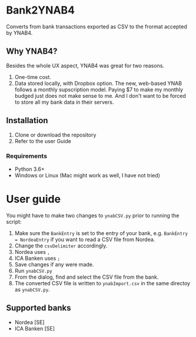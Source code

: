 # Bank2YNAB4
Converts from bank transactions exported as CSV to the frormat accepted by YNAB4.

## Why YNAB4?

Besides the whole UX aspect, YNAB4 was great for two reasons.
1. One-time cost. 
2. Data stored locally, with Dropbox option.
The new, web-based YNAB follows a monthly supscription model.
Paying $7 to make my monthly budged just does not make sense to me. 
And I don't want to be forced to store all my bank data in their servers.

## Installation

1. Clone or download the repository
2. Refer to the user Guide

### Requirements

* Python 3.6+
* Windows or Linux (Mac might work as well, I have not tried)

# User guide

You might have to make two changes to `ynabCSV.py` prior to running the script:
1. Make sure the `BankEntry` is set to the entry of your bank, e.g. `BankEntry = NordeaEntry` if you want to read a CSV file from Nordea.
2. Change the `csvDelimiter` accordingly.
 1. Nordea uses `,`
 2. ICA Banken uses `;`
3. Save changes if any were made.
4. Run `ynabCSV.py`
5. From the dialog, find and select the CSV file from the bank.
6. The converted CSV file is written to `ynabImport.csv` in the same directoy as `ynabCSV.py`.

## Supported banks

* Nordea [SE]
* ICA Banken [SE]
